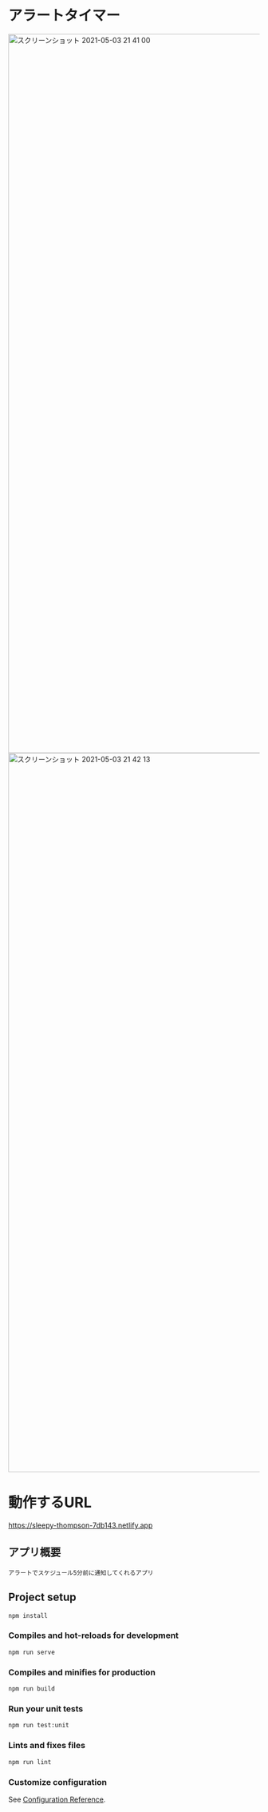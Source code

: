 # アラートタイマー

<img width="1440" alt="スクリーンショット 2021-05-03 21 41 00" src="https://user-images.githubusercontent.com/45806965/116886594-3b81c700-ac64-11eb-8555-23c68e86c5c9.png">
<img width="1440" alt="スクリーンショット 2021-05-03 21 42 13" src="https://user-images.githubusercontent.com/45806965/116886600-3cb2f400-ac64-11eb-8394-b8efbffa102d.png">

# 動作するURL
https://sleepy-thompson-7db143.netlify.app

## アプリ概要
```
アラートでスケジュール5分前に通知してくれるアプリ
```

## Project setup
```
npm install
```

### Compiles and hot-reloads for development
```
npm run serve
```

### Compiles and minifies for production
```
npm run build
```

### Run your unit tests
```
npm run test:unit
```

### Lints and fixes files
```
npm run lint
```

### Customize configuration
See [Configuration Reference](https://cli.vuejs.org/config/).
